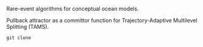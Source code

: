 Rare-event algorithms for conceptual ocean models.

Pullback attractor as a committor function for Trajectory-Adaptive Multilevel Splitting (TAMS).

````
git clone 
````
